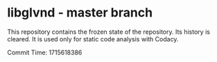 # libglvnd - master branch

This repository contains the frozen state of the repository.
Its history is cleared. It is used only for static code
analysis with Codacy.

Commit Time: 1715618386